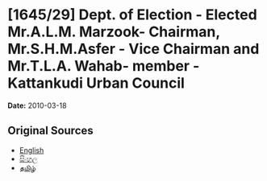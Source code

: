 # [1645/29] Dept. of Election - Elected Mr.A.L.M. Marzook- Chairman, Mr.S.H.M.Asfer - Vice Chairman and Mr.T.L.A. Wahab- member - Kattankudi Urban Council

**Date:** 2010-03-18

## Original Sources

- [English](https://documents.gov.lk/view/extra-gazettes/2010/3/1645-29_E.pdf)
- [සිංහල](https://documents.gov.lk/view/extra-gazettes/2010/3/1645-29_S.pdf)
- [தமிழ்](https://documents.gov.lk/view/extra-gazettes/2010/3/1645-29_T.pdf)
